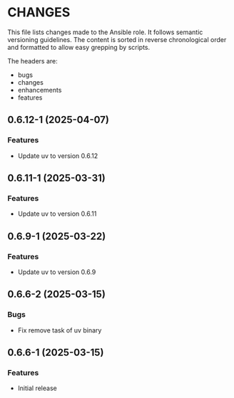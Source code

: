 # CHANGES

This file lists changes made to the Ansible role. It follows semantic versioning
guidelines. The content is sorted in reverse chronological order and formatted
to allow easy grepping by scripts.

The headers are:
- bugs
- changes
- enhancements
- features

## 0.6.12-1 (2025-04-07)

### Features

- Update uv to version 0.6.12

## 0.6.11-1 (2025-03-31)

### Features

- Update uv to version 0.6.11

## 0.6.9-1 (2025-03-22)

### Features

- Update uv to version 0.6.9

## 0.6.6-2 (2025-03-15)

### Bugs

- Fix remove task of uv binary

## 0.6.6-1 (2025-03-15)

### Features

- Initial release
